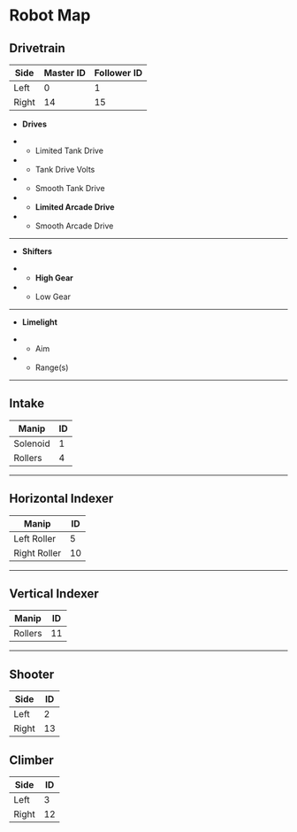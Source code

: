 # Robot Map

## Drivetrain

| Side | Master ID | Follower ID |
| ----- | ----- | ----- |
| Left | 0 | 1 |
| Right | 14 | 15 |

- **Drives**

- - Limited Tank Drive
- - Tank Drive Volts
- - Smooth Tank Drive
- - **Limited Arcade Drive**
- - Smooth Arcade Drive

-----

- **Shifters**

- - **High Gear**
- - Low Gear

-----

- **Limelight**

- - Aim
- - Range(s)

--------------------------

## Intake

| Manip | ID |
| --- | --- |
| Solenoid | 1 |
| Rollers | 4 |

--------------------------

## Horizontal Indexer

| Manip | ID |
| --- | --- |
| Left Roller | 5 |
| Right Roller | 10 |

--------------------------

## Vertical Indexer

| Manip | ID |
| --- | --- |
| Rollers | 11 |

--------------------------

## Shooter 

| Side | ID |
| --- | --- |
| Left | 2 |
| Right | 13 |

## Climber

| Side | ID |
| --- | --- |
| Left | 3 |
| Right | 12 |